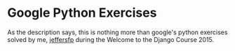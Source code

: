 # Google Python Exercises

As the description says, this is nothing more than google's python exercises solved by me, [jeffersfp](http://github.com/jeffersfp/google-python-exercises-wttd-2015-jeffersfp) during the Welcome to the Django Course 2015.
